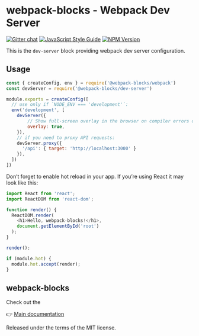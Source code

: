 # webpack-blocks - Webpack Dev Server

[![Gitter chat](https://badges.gitter.im/webpack-blocks.svg)](https://gitter.im/webpack-blocks)
[![JavaScript Style Guide](https://img.shields.io/badge/code%20style-standard-brightgreen.svg)](http://standardjs.com/)
[![NPM Version](https://img.shields.io/npm/v/@webpack-blocks/dev-server.svg)](https://www.npmjs.com/package/@webpack-blocks/dev-server)

This is the `dev-server` block providing webpack dev server configuration.


## Usage

```js
const { createConfig, env } = require('@webpack-blocks/webpack')
const devServer = require('@webpack-blocks/dev-server')

module.exports = createConfig([
  // use only if `NODE_ENV === 'development'`:
  env('development', [
    devServer({
        // Show full-screen overlay in the browser on compiler errors or warnings
        overlay: true,
    }),
    // if you need to proxy API requests:
    devServer.proxy({
      '/api': { target: 'http://localhost:3000' }
    }),
  ])
])
```

Don’t forget to enable hot reload in your app. If you’re using React it may look like this:

```js
import React from 'react';
import ReactDOM from 'react-dom';

function render() {
  ReactDOM.render(
    <h1>Hello, webpack-blocks!</h1>,
    document.getElementById('root')
  );
}

render();

if (module.hot) {
  module.hot.accept(render);
}
```

## webpack-blocks

Check out the

👉 [Main documentation](https://github.com/andywer/webpack-blocks)

Released under the terms of the MIT license.
